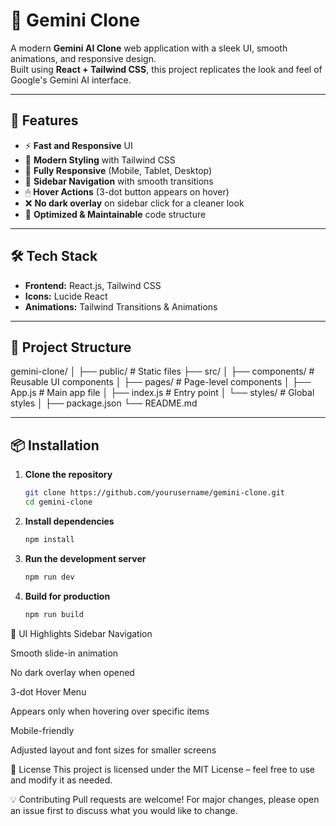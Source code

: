 # 🌌 Gemini Clone

A modern **Gemini AI Clone** web application with a sleek UI, smooth animations, and responsive design.  
Built using **React + Tailwind CSS**, this project replicates the look and feel of Google's Gemini AI interface.

---

## 🚀 Features

- ⚡ **Fast and Responsive** UI  
- 🎨 **Modern Styling** with Tailwind CSS  
- 📱 **Fully Responsive** (Mobile, Tablet, Desktop)  
- 🎯 **Sidebar Navigation** with smooth transitions  
- 🖱 **Hover Actions** (3-dot button appears on hover)  
- ❌ **No dark overlay** on sidebar click for a cleaner look  
- 🔄 **Optimized & Maintainable** code structure  

---

## 🛠 Tech Stack

- **Frontend:** React.js, Tailwind CSS  
- **Icons:** Lucide React  
- **Animations:** Tailwind Transitions & Animations  

---

## 📂 Project Structure

gemini-clone/
│
├── public/ # Static files
├── src/
│ ├── components/ # Reusable UI components
│ ├── pages/ # Page-level components
│ ├── App.js # Main app file
│ ├── index.js # Entry point
│ └── styles/ # Global styles
│
├── package.json
└── README.md

---

## 📦 Installation

1. **Clone the repository**
   ```bash
   git clone https://github.com/yourusername/gemini-clone.git
   cd gemini-clone
   ```

2. **Install dependencies**
    ```bash
    npm install
    ```

3. **Run the development server**
    ```bash
    npm run dev
    ```

4. **Build for production**
    ```bash
    npm run build


🎨 UI Highlights
Sidebar Navigation

Smooth slide-in animation

No dark overlay when opened

3-dot Hover Menu

Appears only when hovering over specific items

Mobile-friendly

Adjusted layout and font sizes for smaller screens

📜 License
This project is licensed under the MIT License – feel free to use and modify it as needed.

💡 Contributing
Pull requests are welcome! For major changes, please open an issue first to discuss what you would like to change.
